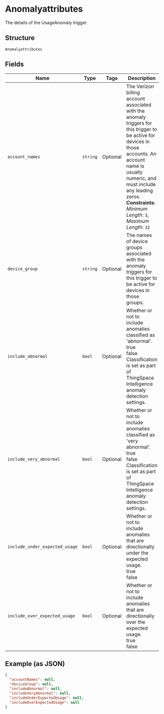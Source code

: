 
# Anomalyattributes

The details of the UsageAnomaly trigger.

## Structure

`Anomalyattributes`

## Fields

| Name | Type | Tags | Description |
|  --- | --- | --- | --- |
| `account_names` | `string` | Optional | The Verizon billing account associated with the anomaly triggers for this trigger to be active for devices in those accounts. An account name is usually numeric, and must include any leading zeros.<br>**Constraints**: *Minimum Length*: `3`, *Maximum Length*: `32` |
| `device_group` | `string` | Optional | The names of device groups associated with the anomaly triggers for this trigger to be active for devices in those groups. |
| `include_abnormal` | `bool` | Optional | Whether or not to include  anomalies classified as 'abnormal'.<br />true<br />false<br />Classification is set as part of ThingSpace Intelligence anomaly detection settings. |
| `include_very_abnormal` | `bool` | Optional | Whether or not to include anomalies classified as 'very abnormal'.<br />true<br />false<br />Classification is set as part of ThingSpace Intelligence anomaly detection settings. |
| `include_under_expected_usage` | `bool` | Optional | Whether or not to include anomalies that are directionally under the expected usage.<br />true<br />false |
| `include_over_expected_usage` | `bool` | Optional | Whether or not to include anomalies that are directionally over the expected usage. <br />true<br />false |

## Example (as JSON)

```json
{
  "accountNames": null,
  "deviceGroup": null,
  "includeAbnormal": null,
  "includeVeryAbnormal": null,
  "includeUnderExpectedUsage": null,
  "includeOverExpectedUsage": null
}
```

